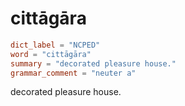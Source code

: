 # cittāgāra

``` toml
dict_label = "NCPED"
word = "cittāgāra"
summary = "decorated pleasure house."
grammar_comment = "neuter a"
```

decorated pleasure house.

